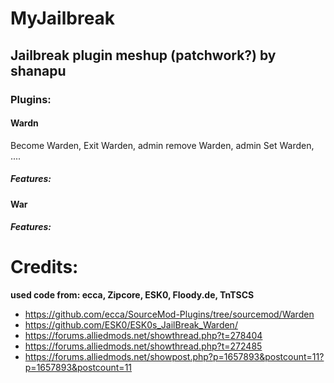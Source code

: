 # MyJailbreak 

## Jailbreak plugin meshup (patchwork?) by shanapu

### Plugins:

#### Wardn

Become Warden, Exit Warden, admin remove Warden, admin Set Warden, .... 

##### Features:

#### War

##### Features:

# Credits: 

**used code from: ecca, Zipcore, ESK0, Floody.de, TnTSCS**

- https://github.com/ecca/SourceMod-Plugins/tree/sourcemod/Warden
- https://github.com/ESK0/ESK0s_JailBreak_Warden/
- https://forums.alliedmods.net/showthread.php?t=278404
- https://forums.alliedmods.net/showthread.php?t=272485
- https://forums.alliedmods.net/showpost.php?p=1657893&postcount=11?p=1657893&postcount=11



